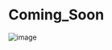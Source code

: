 # Coming_Soon

![image](https://github.com/haythemgalelem/Coming_Soon/assets/26298059/8ce654dd-9805-4fce-a2a9-b54b5d5656a1)
